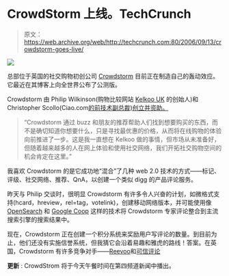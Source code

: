 # CrowdStorm 上线。TechCrunch

> 原文：<https://web.archive.org/web/http://techcrunch.com:80/2006/09/13/crowdstorm-goes-live/>

![](img/91975d4bb6fb8dd511263d638638646d.png)

总部位于英国的社交购物初创公司 [Crowdstorm](https://web.archive.org/web/20150912213630/http://www.crowdstorm.com/) 目前正在制造自己的轰动效应。它最近在其博客上向全世界公布了公测版。

Crowdstorm 由 Philip Wilkinson(购物比较网站 [Kelkoo UK](https://web.archive.org/web/20150912213630/http://www.kelkoo.co.uk/) 的创始人)和 Christopher Scollo(Ciao.com[的前技术副总裁)创立并资助。](https://web.archive.org/web/20150912213630/http://www.ciao.com/)

> “Crowdstorm 通过 buzz 和朋友的推荐帮助人们找到想要购买的东西，而不是确切知道你想要什么，只是寻找最优惠的价格，从而将在线购物的体验向前推进了一步。这是我一直想在 Kelkoo 做的事情，但市场从未准备好，但随着越来越多的人在网上体验和使用社交网络，我们开拓社交购物空间的机会肯定在这里。”

我喜欢 Crowdstorm 的是它成功地“混合”了几种 web 2.0 技术的方式——标记、评级、社交网络、推荐、QnA，以创建一个类似 digg 的产品评论服务。

昨天与 Philip 交谈时，很明显 Crowdstorm 有许多令人兴奋的计划，如微格式支持(hcard，hreview，rel=tag，votelink)，创建移动网络版本，并可能使用像 [OpenSearch](https://web.archive.org/web/20150912213630/http://opensearch.a9.com/) 和 [Google Coop](https://web.archive.org/web/20150912213630/http://www.google.com/coop) 这样的技术将 Crowdstorm 专家评论整合到主流搜索引擎的搜索结果中。

现在，Crowdstorm 正在创建一个积分系统来奖励用户写评论的数量。到目前为止，他们还没有实施信誉系统，但我猜它会沿着易趣和雅虎的路线！答案。在英国，Crowdstorm 有许多竞争对手——[Reevoo](https://web.archive.org/web/20150912213630/http://www.reevoo.com/)和[可信评论](https://web.archive.org/web/20150912213630/http://www.trustedreviews.com/)

**更新** : CrowdStrom 将于今天午餐时间在第四频道新闻中播出。